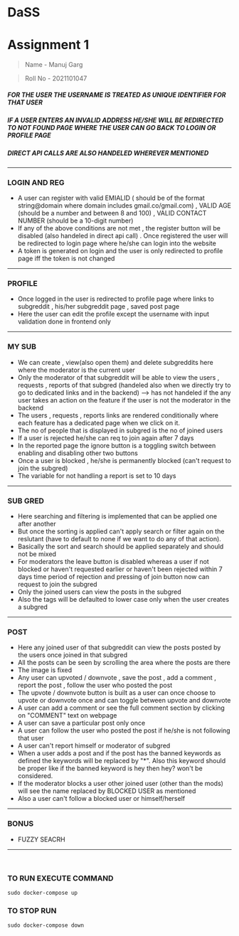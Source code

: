 # DaSS

# Assignment 1

> Name - Manuj Garg

> Roll No - 2021101047

##### FOR THE USER THE USERNAME IS TREATED AS UNIQUE IDENTIFIER FOR THAT USER ####

##### IF A USER ENTERS AN INVALID ADDRESS HE/SHE WILL BE REDIRECTED TO NOT FOUND PAGE WHERE THE USER CAN GO BACK TO LOGIN OR PROFILE PAGE ####

##### DIRECT API CALLS ARE ALSO HANDELED WHEREVER MENTIONED ####

----

### LOGIN AND REG ###
- A user can register with valid EMIALID ( should be of the format string@domain where domain includes gmail.co/gmail.com) , VALID AGE (should be a number and between 8 and 100) , VALID CONTACT NUMBER (should be a 10-digit number) 
- If any of the above conditions are not met , the register button will be disabled (also handeled in direct api call) . Once registered the user will be redirected to login page where he/she can login into the website
- A token is generated on login and the user is only redirected to profile page iff the token is not changed

----

### PROFILE ###
- Once logged in the user is redirected to profile page where links to subgreddit , his/her subgreddit page , saved post page
- Here the user can edit the profile except the username with input validation done in frontend only

----

### MY SUB ###
- We can create , view(also open them) and delete subgreddits here where the moderator is the current user
- Only the moderator of that subgreddit will be able to view the users , requests , reports of that subgred (handeled also when we directly try to go to dedicated links and in the backend) --> has not handeled if the any user takes an action on the feature if the user is not the moderator in the backend 
- The users , requests , reports links are rendered conditionally where each feature has a dedicated page when we click on it.
- The no of people that is displayed in subgred is the no of joined users
- If a user is rejected he/she can req to join again after 7 days
- In the reported page the ignore button is a toggling switch between enabling and disabling other two buttons
- Once a user is blocked , he/she is permanently blocked (can't request to join the subgred)
- The variable for not handling a report is set to 10 days

----

### SUB GRED ###
- Here searching and filtering is implemented that can be applied one after another
- But once the sorting is applied can't apply search or filter again on the reslutant (have to default to none if we want to do any of that action).
- Basically the sort and search should be applied separately and should not be mixed 
- For moderators the leave button is disabled whereas a user if not blocked or haven't requested earlier or haven't been rejected within 7 days time period of rejection and pressing of join button now can request to join the subgred
- Only the joined users can view the posts in the subgred
- Also the tags will be defaulted to lower case only when the user creates a subgred

----

### POST ###
- Here any joined user of that subgreddit can view the posts posted by the users once joined in that subgred
- All the posts can be seen by scrolling the area where the posts are there
- The image is fixed 
- Any user can upvoted / downvote , save the post , add a comment , report the post , follow the user who posted the post
- The upvote / downvote button is built as a user can once choose to upvote or downvote once and can toggle between upvote and downvote
- A user can add a comment or see the full comment section by clicking on "COMMENT" text on webpage
- A user can save a particular post only once
- A user can follow the user who posted the post if he/she is not following that user
- A user can't report himself or moderator of subgred
- When a user adds a post and if the post has the banned keywords as defined the keywords will be replaced by "*". Also this keyword should be proper like if the banned keyword is hey then hey? won't be considered.
- If the moderator blocks a user other joined user (other than the mods) will see the name replaced by BLOCKED USER as mentioned
- Also a user can't follow a blocked user or himself/herself

----

### BONUS ###

- FUZZY SEACRH

----

<br>

### TO RUN EXECUTE COMMAND ###

```
sudo docker-compose up 
```

### TO STOP RUN ###

```
sudo docker-compose down
```
